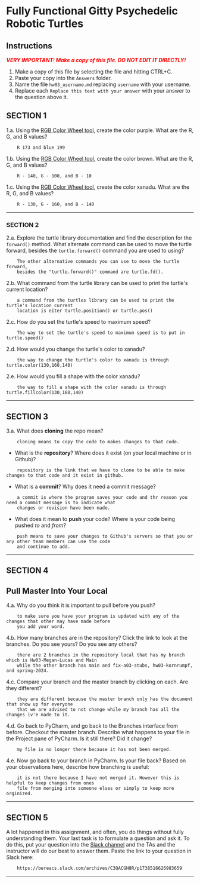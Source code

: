 # Fully Functional Gitty Psychedelic Robotic Turtles

## Instructions

**_<span style="color:red">
    VERY IMPORTANT: Make a copy of this file. DO NOT EDIT IT DIRECTLY!
</span>_**

1. Make a copy of this file by selecting the file and hitting CTRL+C. 
2. Paste your copy into the `Answers` folder.
3. Name the file `hw03_username.md` replacing `username` with your username.
4. Replace each `Replace this text with your answer` with your answer to the question above it.

## SECTION 1

1.a. Using the [RGB Color Wheel tool](https://colorspire.com/rgb-color-wheel/), create the color purple. 
     What are the R, G, and B values?

```
    R 173 and blue 199
```

1.b. Using the [RGB Color Wheel tool](https://colorspire.com/rgb-color-wheel/), create the color brown. 
     What are the R, G, and B values? 

```
    R - 140, G - 100, and B - 10
```

1.c. Using the [RGB Color Wheel tool](https://colorspire.com/rgb-color-wheel/), create the color xanadu. 
     What are the R, G, and B values?

```
    R - 130, G - 160, and B - 140 
```

---

### SECTION 2

2.a. Explore the turtle library documentation and find the description for the 
     `forward()` method. What alternate command can be used to move the turtle forward, 
     besides the `turtle.forward()` command you are used to using?

```
    The other alternative commands you can use to move the turtle forward,
    besides the "turtle.forward()" command are turtle.fd().
```

2.b. What command from the turtle library can be used to print the turtle's current 
   location?
   
```
    a command from the turtles library can be used to print the turtle's location current
    location is eiter turtle.position() or turtle.pos()
```

2.c. How do you set the turtle's speed to maximum speed?
   
```
    The way to set the turtle's speed to maximum speed is to put in turtle.speed() 
```

2.d. How would you change the turtle's color to xanadu? 

```
    the way to change the turtle's color to xanadu is through turtle.color(130,160,140)
```

2.e. How would you fill a shape with the color xanadu?

```
    the way to fill a shape with the color xanadu is through turtle.fillcolor(130,160,140)
```

---

## SECTION 3

3.a. What does **cloning** the repo mean?

```
    cloning means to copy the code to makes changes to that code.
```


- What is the **repository**? Where does it exist (on your local machine or in Github)?

```
    repository is the link that we have to clone to be able to make changes to that code and it exist in github.
```


- What is a **commit**? Why does it need a commit message?

```
    a commit is where the program saves your code and thr reason you need a commit message is to indicate what 
    changes or revision have been made. 
```


- What does it mean to **push** your code? Where is your code being pushed _to_ and _from_?

```
    push means to save your changes to Github's servers so that you or any other team members can use the code 
    and continue to add. 
```

---

## SECTION 4
## Pull Master Into Your Local

4.a. Why do you think it is important to pull before you push?

```
    to make sure you have your program is updated with any of the changes that other may have made before 
    you add your word. 
```

4.b. How many branches are in the repository?
     Click the link to look at the branches. Do you see yours? Do you see any others? 

```
    there are 2 branches in the repository local that has my branch which is Hw03-Megan-Lucas and Main 
    while the other branch has main and fix-a03-stubs, hw03-kornrumpf, and spring-2024.
```


4.c. Compare your branch and the master branch by clicking on each. Are they different?

```
    they are different because the master branch only has the document that show up for everyone 
    that we are advised to not change while my branch has all the changes iv'e made to it. 
```


4.d. Go back to PyCharm, and go back to the Branches interface from before. Checkout the 
     master branch.
     Describe what happens to your file in the Project pane of PyCharm. Is it still 
     there? Did it change?

```
    my file is no longer there because it has not been merged.
```


4.e. Now go back to your branch in PyCharm. Is your file back? Based on your observations
     here, describe how branching is useful:

```
    it is not there because I have not merged it. However this is helpful to keep changes from ones
    file from merging into someone elses or simply to keep more orginized. 
```

---

## SECTION 5

A lot happened in this assignment, and often, you do things without fully understanding them. Your last task is to 
formulate a question and ask it. To do this, put your question into the [Slack channel](https://bereacs.slack.com/archives/C3QACGH8R) and the TAs and the 
instructor will do our best to answer them. Paste the link to your question in Slack here:

```
    https://bereacs.slack.com/archives/C3QACGH8R/p1738516626983659
```
---